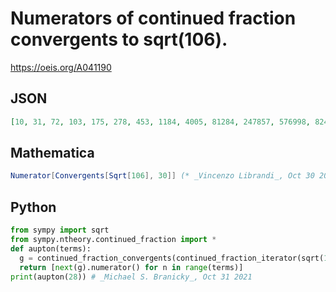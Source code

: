 # Numerators of continued fraction convergents to sqrt\(106\)\.
https://oeis.org/A041190
## JSON
```JSON
[10, 31, 72, 103, 175, 278, 453, 1184, 4005, 81284, 247857, 576998, 824855, 1401853, 2226708, 3628561, 9483830, 32080051, 651084850, 1985334601, 4621754052, 6607088653, 11228842705, 17835931358, 29064774063, 75965479484, 256961212515, 5215189729784]
```
## Mathematica
```Mathematica
Numerator[Convergents[Sqrt[106], 30]] (* _Vincenzo Librandi_, Oct 30 2013 *)
```
## Python
```Python
from sympy import sqrt
from sympy.ntheory.continued_fraction import *
def aupton(terms):
  g = continued_fraction_convergents(continued_fraction_iterator(sqrt(106)))
  return [next(g).numerator() for n in range(terms)]
print(aupton(28)) # _Michael S. Branicky_, Oct 31 2021
```
